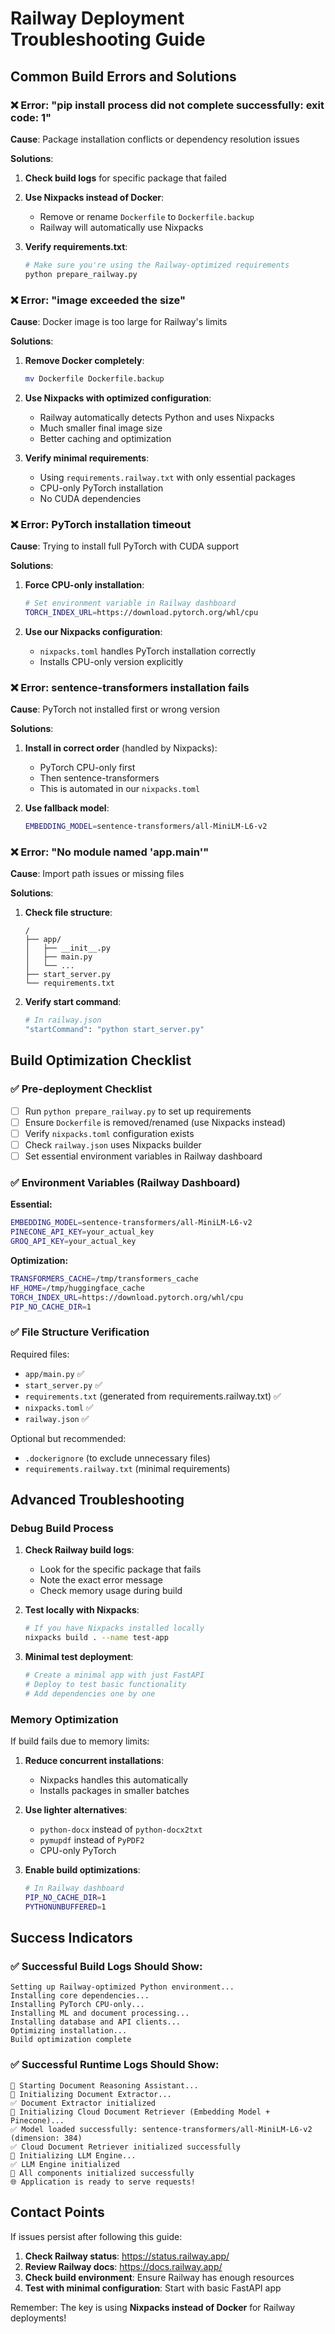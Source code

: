 # Railway Deployment Troubleshooting Guide

## Common Build Errors and Solutions

### ❌ Error: "pip install process did not complete successfully: exit code: 1"

**Cause**: Package installation conflicts or dependency resolution issues

**Solutions**:

1. **Check build logs** for specific package that failed
2. **Use Nixpacks instead of Docker**:
   - Remove or rename `Dockerfile` to `Dockerfile.backup`
   - Railway will automatically use Nixpacks

3. **Verify requirements.txt**:
   ```bash
   # Make sure you're using the Railway-optimized requirements
   python prepare_railway.py
   ```

### ❌ Error: "image exceeded the size"

**Cause**: Docker image is too large for Railway's limits

**Solutions**:

1. **Remove Docker completely**:
   ```bash
   mv Dockerfile Dockerfile.backup
   ```

2. **Use Nixpacks with optimized configuration**:
   - Railway automatically detects Python and uses Nixpacks
   - Much smaller final image size
   - Better caching and optimization

3. **Verify minimal requirements**:
   - Using `requirements.railway.txt` with only essential packages
   - CPU-only PyTorch installation
   - No CUDA dependencies

### ❌ Error: PyTorch installation timeout

**Cause**: Trying to install full PyTorch with CUDA support

**Solutions**:

1. **Force CPU-only installation**:
   ```bash
   # Set environment variable in Railway dashboard
   TORCH_INDEX_URL=https://download.pytorch.org/whl/cpu
   ```

2. **Use our Nixpacks configuration**:
   - `nixpacks.toml` handles PyTorch installation correctly
   - Installs CPU-only version explicitly

### ❌ Error: sentence-transformers installation fails

**Cause**: PyTorch not installed first or wrong version

**Solutions**:

1. **Install in correct order** (handled by Nixpacks):
   - PyTorch CPU-only first
   - Then sentence-transformers
   - This is automated in our `nixpacks.toml`

2. **Use fallback model**:
   ```bash
   EMBEDDING_MODEL=sentence-transformers/all-MiniLM-L6-v2
   ```

### ❌ Error: "No module named 'app.main'"

**Cause**: Import path issues or missing files

**Solutions**:

1. **Check file structure**:
   ```
   /
   ├── app/
   │   ├── __init__.py
   │   ├── main.py
   │   └── ...
   ├── start_server.py
   └── requirements.txt
   ```

2. **Verify start command**:
   ```bash
   # In railway.json
   "startCommand": "python start_server.py"
   ```

## Build Optimization Checklist

### ✅ Pre-deployment Checklist

- [ ] Run `python prepare_railway.py` to set up requirements
- [ ] Ensure `Dockerfile` is removed/renamed (use Nixpacks instead)
- [ ] Verify `nixpacks.toml` configuration exists
- [ ] Check `railway.json` uses Nixpacks builder
- [ ] Set essential environment variables in Railway dashboard

### ✅ Environment Variables (Railway Dashboard)

**Essential:**
```bash
EMBEDDING_MODEL=sentence-transformers/all-MiniLM-L6-v2
PINECONE_API_KEY=your_actual_key
GROQ_API_KEY=your_actual_key
```

**Optimization:**
```bash
TRANSFORMERS_CACHE=/tmp/transformers_cache
HF_HOME=/tmp/huggingface_cache
TORCH_INDEX_URL=https://download.pytorch.org/whl/cpu
PIP_NO_CACHE_DIR=1
```

### ✅ File Structure Verification

Required files:
- `app/main.py` ✅
- `start_server.py` ✅
- `requirements.txt` (generated from requirements.railway.txt) ✅
- `nixpacks.toml` ✅
- `railway.json` ✅

Optional but recommended:
- `.dockerignore` (to exclude unnecessary files)
- `requirements.railway.txt` (minimal requirements)

## Advanced Troubleshooting

### Debug Build Process

1. **Check Railway build logs**:
   - Look for the specific package that fails
   - Note the exact error message
   - Check memory usage during build

2. **Test locally with Nixpacks**:
   ```bash
   # If you have Nixpacks installed locally
   nixpacks build . --name test-app
   ```

3. **Minimal test deployment**:
   ```bash
   # Create a minimal app with just FastAPI
   # Deploy to test basic functionality
   # Add dependencies one by one
   ```

### Memory Optimization

If build fails due to memory limits:

1. **Reduce concurrent installations**:
   - Nixpacks handles this automatically
   - Installs packages in smaller batches

2. **Use lighter alternatives**:
   - `python-docx` instead of `python-docx2txt`
   - `pymupdf` instead of `PyPDF2`
   - CPU-only PyTorch

3. **Enable build optimizations**:
   ```bash
   # In Railway dashboard
   PIP_NO_CACHE_DIR=1
   PYTHONUNBUFFERED=1
   ```

## Success Indicators

### ✅ Successful Build Logs Should Show:

```
Setting up Railway-optimized Python environment...
Installing core dependencies...
Installing PyTorch CPU-only...
Installing ML and document processing...
Installing database and API clients...
Optimizing installation...
Build optimization complete
```

### ✅ Successful Runtime Logs Should Show:

```
🚀 Starting Document Reasoning Assistant...
📄 Initializing Document Extractor...
✅ Document Extractor initialized
🧠 Initializing Cloud Document Retriever (Embedding Model + Pinecone)...
✅ Model loaded successfully: sentence-transformers/all-MiniLM-L6-v2 (dimension: 384)
✅ Cloud Document Retriever initialized successfully
🤖 Initializing LLM Engine...
✅ LLM Engine initialized
🎉 All components initialized successfully
🌐 Application is ready to serve requests!
```

## Contact Points

If issues persist after following this guide:

1. **Check Railway status**: https://status.railway.app/
2. **Review Railway docs**: https://docs.railway.app/
3. **Check build environment**: Ensure Railway has enough resources
4. **Test with minimal configuration**: Start with basic FastAPI app

Remember: The key is using **Nixpacks instead of Docker** for Railway deployments!
